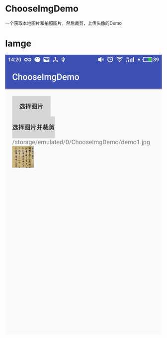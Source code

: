 # ChooseImgDemo
一个获取本地图片和拍照图片，然后裁剪，上传头像的Demo
# Iamge
![](https://github.com/zicen/ChooseImgDemo/blob/master/app/screenshots/S70803-142037.jpg)
